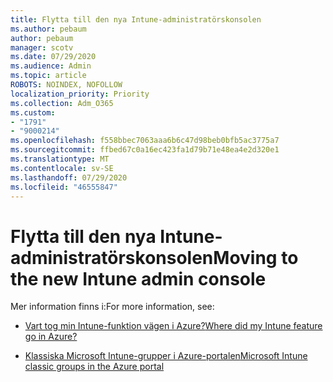```yaml
---
title: Flytta till den nya Intune-administratörskonsolen
ms.author: pebaum
author: pebaum
manager: scotv
ms.date: 07/29/2020
ms.audience: Admin
ms.topic: article
ROBOTS: NOINDEX, NOFOLLOW
localization_priority: Priority
ms.collection: Adm_O365
ms.custom:
- "1791"
- "9000214"
ms.openlocfilehash: f558bbec7063aaa6b6c47d98beb0bfb5ac3775a7
ms.sourcegitcommit: ffbed67c0a16ec423fa1d79b71e48ea4e2d320e1
ms.translationtype: MT
ms.contentlocale: sv-SE
ms.lasthandoff: 07/29/2020
ms.locfileid: "46555847"
---
```

# <a name="moving-to-the-new-intune-admin-console"></a><span data-ttu-id="11bf7-102">Flytta till den nya Intune-administratörskonsolen</span><span class="sxs-lookup"><span data-stu-id="11bf7-102">Moving to the new Intune admin console</span></span>

<span data-ttu-id="11bf7-103">Mer information finns i:</span><span class="sxs-lookup"><span data-stu-id="11bf7-103">For more information, see:</span></span>

- [<span data-ttu-id="11bf7-104">Vart tog min Intune-funktion vägen i Azure?</span><span class="sxs-lookup"><span data-stu-id="11bf7-104">Where did my Intune feature go in Azure?</span></span>](https://docs.microsoft.com/intune/ui-changes)

- [<span data-ttu-id="11bf7-105">Klassiska Microsoft Intune-grupper i Azure-portalen</span><span class="sxs-lookup"><span data-stu-id="11bf7-105">Microsoft Intune classic groups in the Azure portal</span></span>](https://docs.microsoft.com/intune/groups-get-started)